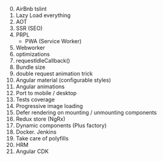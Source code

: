 0. AirBnb tslint
1. Lazy Load everything 
2. AOT
3. SSR (SEO)
4. PRPL 
   - PWA (Service Worker)
5. Webworker
6. <link> optimizations
7. requestIdleCallback()
8. Bundle size
9. double request animation trick
10. Angular material (configurable styles)
11. Angular animations
12. Port to mobile / desktop
13. Tests coverage
14. Progressive image loading
15. Defer rendering on mounting / unmounting components
16. Redux store (NgRx)
17. Dynamic components (Plus factory)
18. Docker. Jenkins
19. Take care of polyfills
20. HRM
21. Angular CDK

